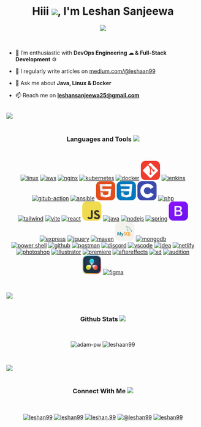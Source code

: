 

<h1 align="center">Hiii <img src="https://media.giphy.com/media/hvRJCLFzcasrR4ia7z/giphy.gif" width="35">, I'm Leshan Sanjeewa</h1>
<p align="center">
  <a href="https://github.com/DenverCoder1/readme-typing-svg"><img src="https://readme-typing-svg.herokuapp.com?font=Time+New+Roman&color=cyan&size=25&center=true&vCenter=true&width=600&height=100&lines=Software+Engineer+Undergraduate;University+of+Kelaniya"></a>
</p>
<br>



- 🌱 I’m enthusiastic with **DevOps Engineering ☁ & Full-Stack Development** ⚙

- 📝 I regularly write articles on [medium.com/@leshaan99](https://medium.com/@leshaan99)

- 💬 Ask me about **Java, Linux & Docker**

- 📫 Reach me on **leshansanjeewa25@gmail.com**

<br>

<img src="https://user-images.githubusercontent.com/73097560/115834477-dbab4500-a447-11eb-908a-139a6edaec5c.gif">
<br>
<br>

<h3 align="center">Languages and Tools  <img src="https://media2.giphy.com/media/QssGEmpkyEOhBCb7e1/giphy.gif?cid=ecf05e47a0n3gi1bfqntqmob8g9aid1oyj2wr3ds3mg700bl&rid=giphy.gif" width ="40"></h3>
<br>

<p align="center"> 
<a href="https://www.linux.org" target="_blank" rel="noreferrer"> <img src="https://github.com/Scar1109/skill-icons/blob/main/icons/Linux-Light.svg" alt="linux" width="50" height="50"/></a>
<a href="https://aws.amazon.com" target="_blank"><img src="https://github.com/Scar1109/skill-icons/blob/main/icons/AWS-Light.svg" alt="aws" width="50" height="50"/></a>
<a href="https://nginx.org/en" target="_blank" rel="noreferrer"> <img src="https://github.com/Scar1109/skill-icons/blob/main/icons/Nginx.svg" alt="nginx" width="50" height="50"/></a>
<a href="https://kubernetes.io/" target="_blank" rel="noreferrer"> <img src="https://github.com/Scar1109/skill-icons/blob/main/icons/Kubernetes.svg" alt="kubernetes" width="50" height="50"/></a>
<a href="https://www.docker.com/" target="_blank" rel="noreferrer"> <img src="https://github.com/Scar1109/skill-icons/blob/main/icons/Docker.svg" alt="docker" width="50" height="50"/></a>
<a href="https://git-scm.com/" target="_blank" rel="noreferrer"> <img src="https://github.com/tandpfun/skill-icons/blob/main/icons/Git.svg" alt="git" width="50" height="50"/></a>
<a href="https://www.jenkins.io/" target="_blank" rel="noreferrer"> <img src="https://github.com/Scar1109/skill-icons/blob/main/icons/Jenkins-Light.svg" alt="jenkins" width="50" height="50"/></a>
<a href="https://docs.github.com/en/actions" target="_blank" rel="noreferrer"> <img src="https://github.com/Scar1109/skill-icons/blob/main/icons/GithubActions-Light.svg" alt="gitub-action" width="50" height="50"/></a>
<a href="https://www.ansible.com/" target="_blank" rel="noreferrer"> <img src="https://github.com/Scar1109/skill-icons/blob/main/icons/Ansible.svg" alt="ansible" width="50" height="50"/></a>
<a href="https://www.w3.org/html/" target="_blank" rel="noreferrer"> <img src="https://github.com/tandpfun/skill-icons/blob/main/icons/HTML.svg" alt="html5" width="50" height="50"/></a>
<a href="https://www.w3schools.com/css/" target="_blank" rel="noreferrer"> <img src="https://github.com/tandpfun/skill-icons/blob/main/icons/CSS.svg" alt="css3" width="50" height="50"/></a>
<a href="https://www.cprogramming.com/" target="_blank" rel="noreferrer"> <img src="https://github.com/tandpfun/skill-icons/blob/main/icons/C.svg" alt="c" width="50" height="50"/></a>
<a href="https://www.php.net" target="_blank" rel="noreferrer"> <img src="https://github.com/Scar1109/skill-icons/blob/Scar1109/icons/PHP-Light.svg" alt="php" width="50" height="50"/></a> <br>
<a href="https://tailwindcss.com" target="_blank" rel="noreferrer"> <img src="https://github.com/Scar1109/skill-icons/blob/Scar1109/icons/TailwindCSS-Light.svg" alt="tailwind" width="50" height="50"/></a>
<a href="https://vitejs.dev" target="_blank" rel="noreferrer"> <img src="https://github.com/Scar1109/skill-icons/blob/main/icons/Vite-Light.svg" alt="vite" width="50" height="50"/></a>
<a href="https://react.dev/" target="_blank" rel="noreferrer"> <img src="https://github.com/Scar1109/skill-icons/blob/main/icons/React-Light.svg" alt="react" width="50" height="50"/></a>
<a href="https://developer.mozilla.org/en-US/docs/Web/JavaScript" target="_blank" rel="noreferrer"> <img src="https://github.com/tandpfun/skill-icons/blob/main/icons/JavaScript.svg" alt="javascript" width="50" height="50"/></a>
<a href="https://www.java.com/en/" target="_blank" rel="noreferrer"> <img src="https://github.com/Scar1109/skill-icons/blob/main/icons/Java-Light.svg" alt="java" width="50" height="50"/></a>
<a href="https://nodejs.org" target="_blank" rel="noreferrer"> <img src="https://github.com/Scar1109/skill-icons/blob/main/icons/NodeJS-Light.svg" alt="nodejs" width="50" height="50"/></a>
<a href="https://spring.io" target="_blank" rel="noreferrer"> <img src="https://github.com/Scar1109/skill-icons/blob/main/icons/Spring-Light.svg" alt="spring" width="50" height="50"/></a>
<a href="https://getbootstrap.com" target="_blank" rel="noreferrer"> <img src="https://github.com/tandpfun/skill-icons/blob/main/icons/Bootstrap.svg" alt="bootstrap" width="50" height="50"/></a>
<a href="https://expressjs.com" target="_blank" rel="noreferrer"> <img src="https://github.com/Scar1109/skill-icons/blob/main/icons/ExpressJS-Light.svg" alt="express" width="50" height="50"/></a>
<a href="https://jquery.com/" target="_blank" rel="noreferrer"> <img src="https://github.com/Scar1109/skill-icons/blob/main/icons/JQuery.svg" alt="jquery" width="50" height="50"/></a>
<a href="https://maven.apache.org" target="_blank" rel="noreferrer"> <img src="https://github.com/Scar1109/skill-icons/blob/main/icons/Maven-Light.svg" alt="maven" width="50" height="50"/></a>
<a href="https://www.mysql.com/" target="_blank" rel="noreferrer"> <img src="https://github.com/tandpfun/skill-icons/blob/main/icons/MySQL-Light.svg" alt="mysql" width="50" height="50"/></a>
<a href="https://www.mongodb.com" target="_blank" rel="noreferrer"> <img src="https://github.com/Scar1109/skill-icons/blob/main/icons/MongoDB.svg" alt="mongodb" width="50" height="50"/></a> <br>
<a href="https://learn.microsoft.com/en-us/powershell/scripting/overview?view=powershell-7.4" target="_blank" rel="noreferrer"> <img src="https://github.com/Scar1109/skill-icons/blob/main/icons/Powershell-Dark.svg" alt="power shell" width="50" height="50"/></a>
<a href="https://github.com" target="_blank" rel="noreferrer"> <img src="https://github.com/Scar1109/skill-icons/blob/main/icons/Github-Light.svg" alt="github" width="50" height="50"/></a>
<a href="https://postman.com" target="_blank" rel="noreferrer"> <img src="https://github.com/Scar1109/skill-icons/blob/main/icons/Postman.svg" alt="postman" width="50" height="50"/></a>
<a href="https://discord.com/" target="_blank" rel="noreferrer"> <img src="https://github.com/Scar1109/skill-icons/blob/main/icons/Discord.svg" alt="discord" width="50" height="50"/></a>
<a href="https://code.visualstudio.com" target="_blank" rel="noreferrer"> <img src="https://github.com/Scar1109/skill-icons/blob/main/icons/VSCode-Light.svg" alt="vscode" width="50" height="50"/></a>
<a href="https://www.jetbrains.com/idea" target="_blank" rel="noreferrer"> <img src="https://github.com/Scar1109/skill-icons/blob/main/icons/Idea-Light.svg" alt="idea" width="50" height="50"/></a>
<a href="https://www.netlify.com" target="_blank" rel="noreferrer"> <img src="https://github.com/Scar1109/skill-icons/blob/main/icons/Netlify-Light.svg" alt="netlify" width="50" height="50"/></a>
<a href="https://www.photoshop.com/en" target="_blank" rel="noreferrer"> <img src="https://github.com/Scar1109/skill-icons/blob/Scar1109/icons/Photoshop.svg" alt="photoshop" width="50" height="50"/></a>
<a href="https://www.adobe.com/in/products/illustrator.html" target="_blank" rel="noreferrer"> <img src="https://github.com/Scar1109/skill-icons/blob/main/icons/Illustrator.svg" alt="illustrator" width="50" height="50"/></a> 
<a href="https://www.adobe.com/products/premiere.html" target="_blank" rel="noreferrer"> <img src="https://github.com/Scar1109/skill-icons/blob/main/icons/Premiere.svg" alt="premiere" width="50" height="50"/></a> 
<a href="https://www.adobe.com/products/aftereffects.html" target="_blank" rel="noreferrer"> <img src="https://github.com/Scar1109/skill-icons/blob/main/icons/AfterEffects.svg" alt="aftereffects" width="50" height="50"/></a>
<a href="https://helpx.adobe.com/support/xd.html" target="_blank" rel="noreferrer"> <img src="https://github.com/Scar1109/skill-icons/blob/main/icons/XD.svg" alt="xd" width="50" height="50"/></a>
<a href="https://www.adobe.com/products/audition.html" target="_blank" rel="noreferrer"> <img src="https://github.com/Scar1109/skill-icons/blob/main/icons/Audition.svg" alt="audition" width="50" height="50"/></a> <br>
<a href="https://www.blackmagicdesign.com/products/davinciresolve" target="_blank" rel="noreferrer"> <img src="https://github.com/Scar1109/skill-icons/blob/Scar1109/icons/DavinchiResolve.svg" alt="DavinchiResolve" width="50" height="50"/></a>
<a href="https://www.figma.com" target="_blank" rel="noreferrer"> <img src="https://github.com/Scar1109/skill-icons/blob/main/icons/Figma-Light.svg" alt="figma" width="50" height="50"/></a>
</p>
<br>

<img src="https://user-images.githubusercontent.com/73097560/115834477-dbab4500-a447-11eb-908a-139a6edaec5c.gif"><br><br>


<h3 align="center">Github Stats  <img src="https://media.giphy.com/media/iY8CRBdQXODJSCERIr/giphy.gif" width="40"></h3>
<br>
<p align="center"><img src="https://github-readme-stats.vercel.app/api/top-langs?username=leshaan99&show_icons=true&locale=en&bg_color=0d1117&text_color=ffffff&layout=compact" alt="adam-pw" bg_color=#808080/>
<img src="https://github-readme-stats.vercel.app/api?username=leshaan99&show_icons=true&locale=en&bg_color=0d1117&text_color=ffffff&repo=convoychat" alt="leshaan99"/></p>
<br>

<img src="https://user-images.githubusercontent.com/73097560/115834477-dbab4500-a447-11eb-908a-139a6edaec5c.gif"><br><br>

<h3 align="center">Connect With Me <img src='https://raw.githubusercontent.com/ShahriarShafin/ShahriarShafin/main/Assets/handshake.gif' width="100px"></h3>
<br>
<p align="center">
<a href="https://linkedin.com/in/leshaan99" target="blank"><img align="center" src="https://raw.githubusercontent.com/rahuldkjain/github-profile-readme-generator/master/src/images/icons/Social/linked-in-alt.svg" alt="leshan99" height="50" width="50" /></a>
<a href="https://fb.com/leshaan99" target="blank"><img align="center" src="https://raw.githubusercontent.com/rahuldkjain/github-profile-readme-generator/master/src/images/icons/Social/facebook.svg" alt="leshan99" height="50" width="50" /></a>
<a href="https://instagram.com/leshaan99" target="blank"><img align="center" src="https://raw.githubusercontent.com/rahuldkjain/github-profile-readme-generator/master/src/images/icons/Social/instagram.svg" alt="leshan.99" height="50" width="50" /></a>
<a href="https://medium.com/@leshaan99" target="blank"><img align="center" src="https://raw.githubusercontent.com/rahuldkjain/github-profile-readme-generator/master/src/images/icons/Social/medium.svg" alt="@leshan99" height="50" width="50" /></a>
<a href="https://www.hackerrank.com/leshaan99" target="blank"><img align="center" src="https://raw.githubusercontent.com/rahuldkjain/github-profile-readme-generator/master/src/images/icons/Social/hackerrank.svg" alt="leshan99" height="50" width="50" /></a>
</p>
<br>
